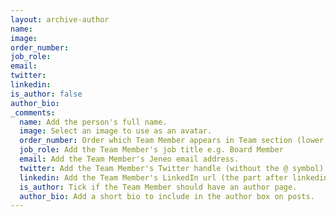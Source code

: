 ```yaml
---
layout: archive-author
name:
image:
order_number:
job_role:
email:
twitter:
linkedin: 
is_author: false
author_bio:
_comments:
  name: Add the person's full name. 
  image: Select an image to use as an avatar. 
  order_number: Order which Team Member appears in Team section (lower numbers appear first). 
  job_role: Add the Team Member's job title e.g. Board Member
  email: Add the Team Member's Jeneo email address. 
  twitter: Add the Team Member's Twitter handle (without the @ symbol). 
  linkedin: Add the Team Member's LinkedIn url (the part after linkedin.com/in/).
  is_author: Tick if the Team Member should have an author page. 
  author_bio: Add a short bio to include in the author box on posts. 
---
```

